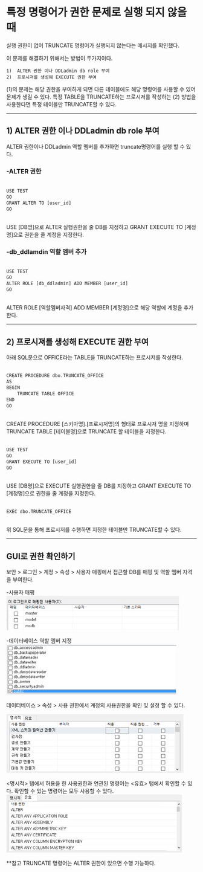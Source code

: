  # 특정 명령어가 권한 문제로 실행 되지 않을 때


실행 권한이 없어 TRUNCATE 명령어가 실행되지 않는다는 메시지를 확인했다.

이 문제를 해결하기 위해서는 방법이 두가지이다.

    1)  ALTER 권한 이나 DDLadmin db role 부여
    2)  프로시져를 생성해 EXECUTE 권한 부여

(1)의 문제는 해당 권한을 부여하게 되면 다른 테이블에도 해당 명령어를 사용할 수 있어 문제가 생길 수 있다.
 특정 TABLE을 TRUNCATE하는 프로시저를 작성하는 (2) 방법을 사용한다면 특정 테이블만 TRUNCATE할 수 있다.

<hr/>

## 1)  ALTER 권한 이나 DDLadmin db role 부여
ALTER 권한이나 DDLadmin 역할 멤버를 추가하면 truncate명령어를 실행 할 수 있다.

### -ALTER 권한
<pre>
<code>
USE TEST
GO
GRANT ALTER TO [user_id]
GO
</code>
</pre>
USE [DB명]으로 ALTER 실행권한을 줄 DB를 지정하고 
GRANT EXECUTE TO [계정명]으로 권한을 줄 계정을 지정한다.


### -db_ddlamdin 역할 멤버 추가
<pre>
<code>
USE TEST
GO
ALTER ROLE [db_ddladmin] ADD MEMBER [user_id]
GO
</code>
</pre>
ALTER ROLE [역할멤버자격] ADD MEMBER [계정명]으로 해당 역할에 계정을 추가한다.


<hr/>

## 2)  프로시져를 생성해 EXECUTE 권한 부여
아래 SQL문으로 OFFICE라는 TABLE을 TRUNCATE하는 프로시저를 작성한다.

<pre>
<code>
CREATE PROCEDURE dbo.TRUNCATE_OFFICE
AS
BEGIN
	TRUNCATE TABLE OFFICE
END
GO
</code>
</pre>
CREATE PROCEDURE [스키마명].[프로시저명]의 형태로 프로시저 명을 지정하며 TRUNCATE TABLE [테이블명]으로 TRUNCATE 할 테이블을 지정한다.

<pre>
<code>
USE TEST
GO
GRANT EXECUTE TO [user_id]
GO
</code>
</pre>

USE [DB명]으로 EXECUTE 실행권한을 줄 DB를 지정하고 
GRANT EXECUTE TO [계정명]으로 권한을 줄 계정을 지정한다.

<pre>
<code>
EXEC dbo.TRUNCATE_OFFICE
</code>
</pre>
위 SQL문을 통해 프로시저를 수행하면 지정한 테이블만 TRUNCATE할 수 있다.

<hr/>

## GUI로 권한 확인하기
보안 > 로그인 > 계정 > 속성 > 사용자 매핑에서 접근할 DB를 매핑 및 역할 멤버 자격을 부여한다.
  
  -사용자 매핑
![Alt text](/MSSQL/IMAGE/2.PNG)
    
-데이터베이스 역할 멤버 지정
![Alt text](/MSSQL/IMAGE/1.PNG)


데이터베이스 > 속성 > 사용 권한에서 계정의 사용권한을 확인 및 설정 할 수 있다.

![Alt text](/MSSQL/IMAGE/3.PNG)

<명시적> 탭에서 허용을 한 사용권한과 연관된 명령어는 <유효> 탭에서 확인할 수 있다. 확인할 수 있는 명령어는 모두 사용할 수 있다.
![Alt text](/MSSQL/IMAGE/4.PNG)

**참고
 TRUNCATE 명령어는 ALTER 권한이 있으면 수행 가능하다.